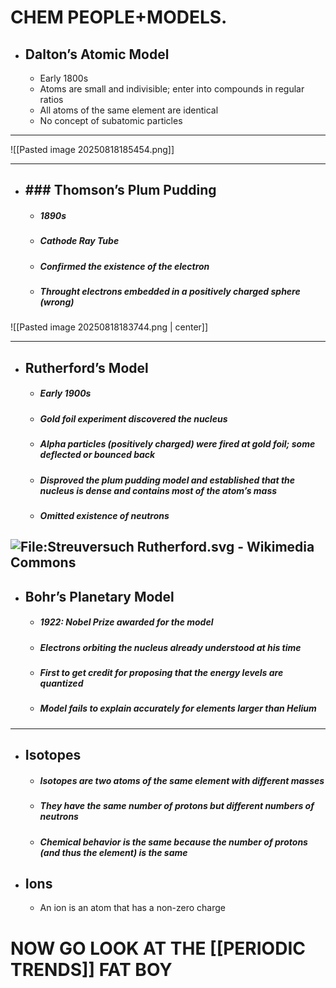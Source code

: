 #                    CHEM PEOPLE+MODELS.  


- ## **Dalton’s Atomic Model**
	-  Early 1800s
	- Atoms are small and indivisible; enter into compounds in regular ratios
	- All atoms of the same element are identical
	- No concept of subatomic particles

----

![[Pasted image 20250818185454.png]]

----

- ## **### Thomson’s Plum Pudding**
	- ##### 1890s
	- ##### Cathode Ray Tube
	- #####  Confirmed the existence of the electron
	- ##### Throught electrons embedded in a positively charged sphere (wrong)
![[Pasted image 20250818183744.png | center]]

----

- ## Rutherford’s Model
	- ##### Early 1900s
	- ##### Gold foil experiment discovered the nucleus
	- ##### Alpha particles (positively charged) were fired at gold foil; some deflected or bounced back
	- ##### Disproved the plum pudding model and established that the nucleus is dense and contains most of the atom’s mass
	- ##### Omitted existence of neutrons
![File:Streuversuch Rutherford.svg - Wikimedia Commons](https://lh7-rt.googleusercontent.com/slidesz/AGV_vUfu4XpC4B4wfAZOZlfaLxuojWoiJlFKyRAPaGxHA6NeSQ9Jlz135N_h5VBEfYJfkwPRDDq6tyHG88GG_WmKrstoK5hLb1SKLaDEKsWnmzCZTLxcDnbpoKO9273OtP30H8svJ_gp=s2048?key=yyK5kIo8O8qZj3H0ct0Sjg)
----

- ## Bohr’s Planetary Model
	- ##### 1922: Nobel Prize awarded for the model
	- ##### Electrons orbiting the nucleus already understood at his time
	- ##### First to get credit for proposing that the energy levels are quantized
	- ##### Model fails to explain accurately for elements larger than Helium

-----

- ## Isotopes
	- ##### Isotopes are two atoms of the same element with different masses
	- ##### They have the same number of protons but different numbers of neutrons
	- ##### Chemical behavior is the same because the number of protons (and thus the element) is the same

- ## Ions
	- An ion is an atom that has a non-zero charge

# NOW GO LOOK AT THE [[PERIODIC TRENDS]] FAT BOY
